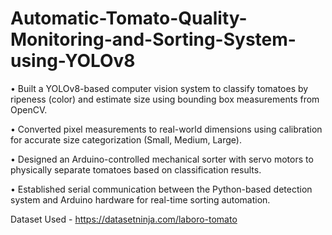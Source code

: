 # Automatic-Tomato-Quality-Monitoring-and-Sorting-System-using-YOLOv8

•	Built a YOLOv8-based computer vision system to classify tomatoes by ripeness (color) and estimate size using bounding box measurements from OpenCV.

•	Converted pixel measurements to real-world dimensions using calibration for accurate size categorization (Small, Medium, Large).

•	Designed an Arduino-controlled mechanical sorter with servo motors to physically separate tomatoes based on classification results.

•	Established serial communication between the Python-based detection system and Arduino hardware for real-time sorting automation.

Dataset Used - https://datasetninja.com/laboro-tomato
